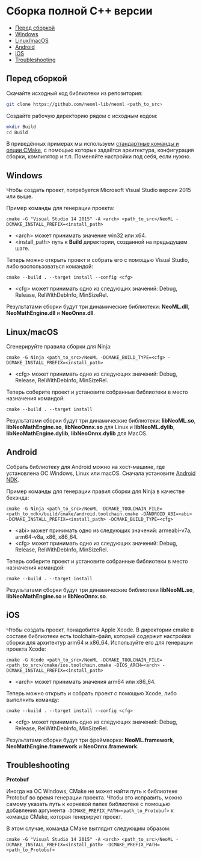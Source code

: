# Сборка полной C++ версии

<!-- TOC -->

- [Перед сборкой](#перед-сборкой)
- [Windows](#windows)
- [Linux/macOS](#linux/macos)
- [Android](#android)
- [iOS](#ios)
- [Troubleshooting](#troubleshooting)

<!-- /TOC -->

## Перед сборкой

Скачайте исходный код библиотеки из репозитория:

``` sh
git clone https://github.com/neoml-lib/neoml <path_to_src>
```

Создайте рабочую директорию рядом с исходным кодом:

``` sh
mkdir Build
cd Build
```

В приведённых примерах мы используем [стандартные команды и опции CMake](https://cmake.org/cmake/help/latest/index.html), с помощью которых задаётся архитектура, конфигурация сборки, компилятор и т.п. Поменяйте настройки под себя, если нужно.

## Windows

Чтобы создать проект, потребуется Microsoft Visual Studio версии 2015 или выше.

Пример команды для генерации проекта:

``` console 
cmake -G "Visual Studio 14 2015" -A <arch> <path_to_src>/NeoML -DCMAKE_INSTALL_PREFIX=<install_path>
```

* \<arch> может принимать значение win32 или x64.
* \<install_path> путь к **Build** директории, созданной на предыдущем шаге.


Теперь можно открыть проект и собрать его с помощью Visual Studio, либо воспользоваться командой:

``` console
cmake --build . --target install --config <cfg>
```

* \<cfg> может принимать одно из следующих значений: Debug, Release, RelWithDebInfo, MinSizeRel.

Результатами сборки будут три динамические библиотеки: **NeoML.dll**, **NeoMathEngine.dll** и **NeoOnnx.dll**.

## Linux/macOS

Сгенерируйте правила сборки для Ninja:

``` console
cmake -G Ninja <path_to_src>/NeoML -DCMAKE_BUILD_TYPE=<cfg> -DCMAKE_INSTALL_PREFIX=<install_path>
```

* \<cfg> может принимать одно из следующих значений: Debug, Release, RelWithDebInfo, MinSizeRel.

Теперь соберите проект и установите собранные библиотеки в место назначения командой:

``` console
cmake --build . --target install
```
Результатами сборки будут три динамические библиотеки: **libNeoML.so**, **libNeoMathEngine.so**, **libNeoOnnx.so** для Linux и **libNeoML.dylib**, **libNeoMathEngine.dylib**, **libNeoOnnx.dylib** для MacOS.

## Android

Собрать библиотеку для Android можно на хост-машине, где установлена ОС Windows, Linux или macOS. Сначала установите [Android NDK](https://developer.android.com/ndk/downloads). 

Пример команды для генерации правил сборки для Ninja в качестве бекэнда:

``` console
cmake -G Ninja <path_to_src>/NeoML -DCMAKE_TOOLCHAIN_FILE=<path_to_ndk>/build/cmake/android.toolchain.cmake -DANDROID_ABI=<abi> -DCMAKE_INSTALL_PREFIX=<install_path> -DCMAKE_BUILD_TYPE=<cfg>
```

* \<abi> может принимать одно из следующих значений: armeabi-v7a, arm64-v8a, x86, x86_64.
* \<cfg> может принимать одно из следующих значений: Debug, Release, RelWithDebInfo, MinSizeRel.

Теперь соберите проект и установите собранные библиотеки в место назначения командой:

``` console
cmake --build . --target install
```

Результатами сборки будут три динамические библиотеки **libNeoML.so**, **libNeoMathEngine.so** и **libNeoOnnx.so**.

## iOS

Чтобы создать проект, понадобится Apple Xсode. В директории cmake в составе библиотеки есть toolchain-файл, который содержит настройки сборки для архитектур arm64 и x86_64. Используйте его для генерации проекта Xcode:

``` console
cmake -G Xcode <path_to_src>/NeoML -DCMAKE_TOOLCHAIN_FILE=<path_to_src>/cmake/ios.toolchain.cmake -DIOS_ARCH=<arch> -DCMAKE_INSTALL_PREFIX=<install_path>
```

* \<arch> может принимать значения arm64 или x86_64.

Теперь можно открыть и собрать проект с помощью Xcode, либо выполнить команду:

``` console
cmake --build . --target install --config <cfg>
```

* \<cfg> может принимать одно из следующих значений: Debug, Release, RelWithDebInfo, MinSizeRel.

Результатами сборки будут три фреймворка: **NeoML.framework**, **NeoMathEngine.framework** и **NeoOnnx.framework**.

## Troubleshooting

**Protobuf**

Иногда на ОС Windows, CMake не может найти путь к библиотеке Protobuf во время генерации проекта. Чтобы это исправить, можно самому указать путь к корневой папке библиотеке с помощью добавления аргумента `-DCMAKE_PREFIX_PATH=<path_to_Protobuf>` к команде CMake, которая генерирует проект.

В этом случае, команда CMake выглядит следующим образом:
``` console 
cmake -G "Visual Studio 14 2015" -A <arch> <path_to_src>/NeoML -DCMAKE_INSTALL_PREFIX=<install_path> -DCMAKE_PREFIX_PATH=<path_to_Protobuf>
```